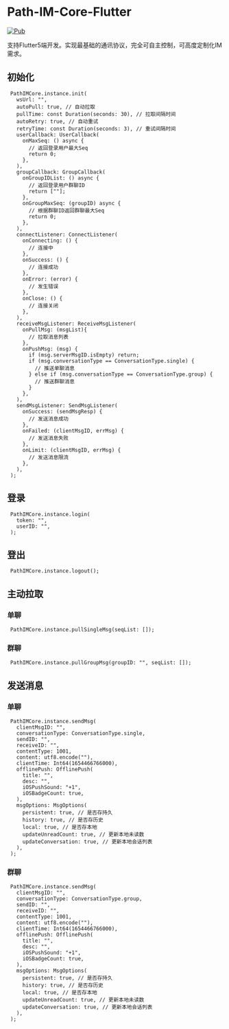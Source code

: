# Path-IM-Core-Flutter

[![Pub](https://img.shields.io/pub/v/path_im_core_flutter.svg?style=flat-square)](https://pub.dev/packages/path_im_core_flutter)

支持Flutter5端开发。实现最基础的通讯协议，完全可自主控制，可高度定制化IM需求。

## 初始化

     PathIMCore.instance.init(
       wsUrl: "",
       autoPull: true, // 自动拉取
       pullTime: const Duration(seconds: 30), // 拉取间隔时间
       autoRetry: true, // 自动重试
       retryTime: const Duration(seconds: 3), // 重试间隔时间
       userCallback: UserCallback(
         onMaxSeq: () async {
           // 返回登录用户最大Seq
           return 0;
         },
       ),
       groupCallback: GroupCallback(
         onGroupIDList: () async {
           // 返回登录用户群聊ID
           return [""];
         },
         onGroupMaxSeq: (groupID) async {
           // 根据群聊ID返回群聊最大Seq
           return 0;
         },
       ),
       connectListener: ConnectListener(
         onConnecting: () {
           // 连接中
         },
         onSuccess: () {
           // 连接成功
         },
         onError: (error) {
           // 发生错误
         },
         onClose: () {
           // 连接关闭
         },
       ),
       receiveMsgListener: ReceiveMsgListener(
         onPullMsg: (msgList){
           // 拉取消息列表
         },
         onPushMsg: (msg) {
           if (msg.serverMsgID.isEmpty) return;
           if (msg.conversationType == ConversationType.single) {
             // 推送单聊消息
           } else if (msg.conversationType == ConversationType.group) {
             // 推送群聊消息
           }
         },
       ),
       sendMsgListener: SendMsgListener(
         onSuccess: (sendMsgResp) {
           // 发送消息成功
         },
         onFailed: (clientMsgID, errMsg) {
           // 发送消息失败
         },
         onLimit: (clientMsgID, errMsg) {
           // 发送消息限流
         },
       ),
     );

## 登录

     PathIMCore.instance.login(
       token: "",
       userID: "",
     );

## 登出

     PathIMCore.instance.logout();

## 主动拉取

### 单聊

     PathIMCore.instance.pullSingleMsg(seqList: []);

### 群聊

     PathIMCore.instance.pullGroupMsg(groupID: "", seqList: []);

## 发送消息

### 单聊

     PathIMCore.instance.sendMsg(
       clientMsgID: "",
       conversationType: ConversationType.single,
       sendID: "",
       receiveID: "",
       contentType: 1001,
       content: utf8.encode(""),
       clientTime: Int64(1654466766000),
       offlinePush: OfflinePush(
         title: "",
         desc: "",
         iOSPushSound: "+1",
         iOSBadgeCount: true,
       ),
       msgOptions: MsgOptions(
         persistent: true, // 是否存持久
         history: true, // 是否存历史
         local: true, // 是否存本地
         updateUnreadCount: true, // 更新本地未读数
         updateConversation: true, // 更新本地会话列表
       ),
     );

### 群聊

     PathIMCore.instance.sendMsg(
       clientMsgID: "",
       conversationType: ConversationType.group,
       sendID: "",
       receiveID: "",
       contentType: 1001,
       content: utf8.encode(""),
       clientTime: Int64(1654466766000),
       offlinePush: OfflinePush(
         title: "",
         desc: "",
         iOSPushSound: "+1",
         iOSBadgeCount: true,
       ),
       msgOptions: MsgOptions(
         persistent: true, // 是否存持久
         history: true, // 是否存历史
         local: true, // 是否存本地
         updateUnreadCount: true, // 更新本地未读数
         updateConversation: true, // 更新本地会话列表
       ),
     );
